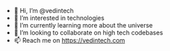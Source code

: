 - 👋 Hi, I’m @vedintech
- 👀 I’m interested in technologies
- 🌱 I’m currently learning more about the universe
- 💞️ I’m looking to collaborate on high tech codebases
- 📫 Reach me on https://vedintech.com

<!---
vedintech/vedintech is a ✨ special ✨ repository because its `README.md` (this file) appears on your GitHub profile.
You can click the Preview link to take a look at your changes.
--->
